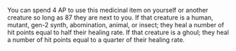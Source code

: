 You can spend 4 AP to use this medicinal item on yourself or another creature so long as 87 they are next to you. If that creature is a human, mutant, gen-2 synth, abomination, animal, or insect; they heal a number of hit points equal to half their healing rate. If that creature is a ghoul; they heal a number of hit points equal to a quarter of their healing rate.